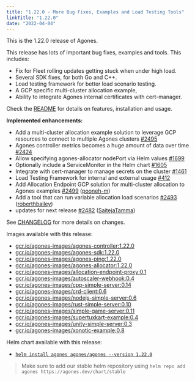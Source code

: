 ```yaml
---
title: "1.22.0 - More Bug Fixes, Examples and Load Testing Tools"
linkTitle: "1.22.0"
date: "2022-04-04"
---
```

This is the 1.22.0 release of Agones.

This release has lots of important bug fixes, examples and tools. This includes:

* Fix for Fleet rolling updates getting stuck when under high load.
* Several SDK fixes, for both Go and C++.
* Load testing framework for better load scenario testing.
* A GCP specific multi-cluster allocation example, 
* Ability to integrate Agones internal certificates with cert-manager.

Check the <a href="https://github.com/googleforgames/agones/tree/release-1.22.0-rc">README</a> for details on features, installation and usage.

**Implemented enhancements:**
- Add a multi-cluster allocation example solution to leverage GCP resources to connect to multiple Agones clusters [\#2495](https://github.com/googleforgames/agones/issues/2495)
- Agones controller metrics becomes a huge amount of data over time [\#2424](https://github.com/googleforgames/agones/issues/2424)
- Allow specifying agones-allocator nodePort via Helm values [\#1699](https://github.com/googleforgames/agones/issues/1699)
- Optionally include a ServiceMonitor in the Helm chart [\#1605](https://github.com/googleforgames/agones/issues/1605)
- Integrate with cert-manager to manage secrets on the cluster [\#1461](https://github.com/googleforgames/agones/issues/1461)
- Load Testing Framework for internal and external usage [\#412](https://github.com/googleforgames/agones/issues/412)
- Add Allocation Endpoint GCP solution for multi-cluster allocation to Agones examples [\#2499](https://github.com/googleforgames/agones/pull/2499) ([pooneh-m](https://github.com/pooneh-m))
- Add a tool that can run variable allocation load scenarios [\#2493](https://github.com/googleforgames/agones/pull/2493) ([roberthbailey](https://github.com/roberthbailey))
- updates for next release [\#2482](https://github.com/googleforgames/agones/pull/2482) ([SaitejaTamma](https://github.com/SaitejaTamma))

See <a href="https://github.com/googleforgames/agones/blob/release-1.22.0/CHANGELOG.md">CHANGELOG</a> for more details on changes.

Images available with this release:

- [gcr.io/agones-images/agones-controller:1.22.0](https://gcr.io/agones-images/agones-controller:1.22.0)
- [gcr.io/agones-images/agones-sdk:1.22.0](https://gcr.io/agones-images/agones-sdk:1.22.0)
- [gcr.io/agones-images/agones-ping:1.22.0](https://gcr.io/agones-images/agones-ping:1.22.0)
- [gcr.io/agones-images/agones-allocator:1.22.0](https://gcr.io/agones-images/agones-allocator:1.22.0)
- [gcr.io/agones-images/allocation-endpoint-proxy:0.1](https://gcr.io/agones-images/allocation-endpoint-proxy:0.1)
- [gcr.io/agones-images/autoscaler-webhook:0.4](https://gcr.io/agones-images/autoscaler-webhook:0.4)
- [gcr.io/agones-images/cpp-simple-server:0.14](https://gcr.io/agones-images/cpp-simple-server:0.14)
- [gcr.io/agones-images/crd-client:0.6](https://gcr.io/agones-images/crd-client:0.6)
- [gcr.io/agones-images/nodejs-simple-server:0.6](https://gcr.io/agones-images/nodejs-simple-server:0.6)
- [gcr.io/agones-images/rust-simple-server:0.10](https://gcr.io/agones-images/rust-simple-server:0.10)
- [gcr.io/agones-images/simple-game-server:0.11](https://gcr.io/agones-images/simple-game-server:0.11)
- [gcr.io/agones-images/supertuxkart-example:0.4](https://gcr.io/agones-images/supertuxkart-example:0.4)
- [gcr.io/agones-images/unity-simple-server:0.3](https://gcr.io/agones-images/unity-simple-server:0.3)
- [gcr.io/agones-images/xonotic-example:0.8](https://gcr.io/agones-images/xonotic-example:0.8)

Helm chart available with this release:

- <a href="https://agones.dev/chart/stable/agones-1.22.0.tgz">
  <code>helm install agones agones/agones --version 1.22.0</code></a>

> Make sure to add our stable helm repository using `helm repo add agones https://agones.dev/chart/stable`